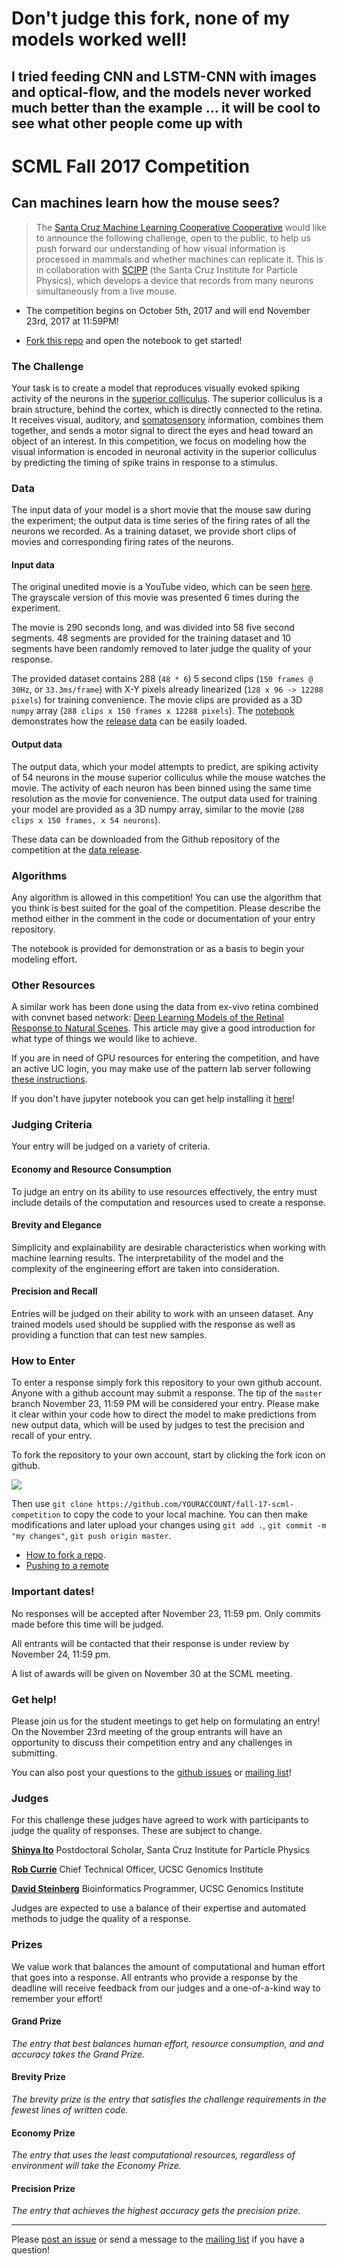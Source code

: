 # Don't judge this fork, none of my models worked well!

## I tried feeding CNN and LSTM-CNN with images and optical-flow, and the models never worked much better than the example ... it will be cool to see what other people come up with
#



# SCML Fall 2017 Competition

## Can machines learn how the mouse sees?

> The [Santa Cruz Machine Learning Cooperative Cooperative](https://github.com/santacruzml/coop) would like to announce the following challenge, open to the public, to help us push forward our understanding of how visual information is processed in mammals and whether machines can replicate it. This is in collaboration with [SCIPP](http://scipp.ucsc.edu/) (the Santa Cruz Institute for Particle Physics), which develops a device that records from many neurons simultaneously from a live mouse.

* The competition begins on October 5th, 2017 and will end November 23rd, 2017 at 11:59PM!

* [Fork this repo](https://github.com/santacruzml/fall-17-scml-competition#fork-destination-box) and open the notebook to get started!

### The Challenge

Your task is to create a model that reproduces visually evoked spiking activity of the neurons in the [superior colliculus](https://en.wikipedia.org/wiki/Superior_colliculus). The superior colliculus is a brain structure, behind the cortex, which is directly connected to the retina. It receives visual, auditory, and [somatosensory](https://en.wikipedia.org/wiki/Somatosensory_evoked_potential) information, combines them together, and sends a motor signal to direct the eyes and head toward an object of an interest. In this competition, we focus on modeling how the visual information is encoded in neuronal activity in the superior colliculus by
predicting the timing of spike trains in response to a stimulus.

### Data

The input data of your model is a short movie that the mouse saw during the experiment; the output data is time series of the firing rates of all the neurons we recorded. As a training dataset, we provide short clips of movies and corresponding firing rates of the neurons.

#### Input data

The original unedited movie is a YouTube video, which can be seen [here](https://www.youtube.com/watch?v=fXNAPBo4dS0). The grayscale version of this movie was presented 6 times during the experiment.

The movie is 290 seconds long, and was divided into 58 five second segments. 48 segments are provided for the training dataset and 10 segments have been randomly removed to later judge the quality of your response.

The provided dataset contains 288 (`48 * 6`) 5 second clips (`150 frames @ 30Hz`, or `33.3ms/frame`) with X-Y pixels already linearized (`128 x 96 -> 12288 pixels`) for training convenience. The movie clips are provided as a 3D `numpy` array (`288 clips x 150 frames x 12288 pixels`). The  [notebook](https://github.com/santacruzml/fall-17-scml-competition/blob/master/scml-SuperiorColliculusCompetition.ipynb) demonstrates how the [release data](https://github.com/santacruzml/fall-17-scml-competition/releases/download/0.0-data/SCNeuronModelCompetition.mat) can be easily loaded.

#### Output data

The output data, which your model attempts to predict, are spiking activity of 54 neurons in the mouse superior colliculus while the mouse watches the movie. The activity of each neuron has been binned using the same time resolution as the movie for convenience. The output
data used for training your model are provided as a 3D numpy array, similar to the movie (`288 clips x 150 frames, x 54 neurons`).

These data can be downloaded from the Github repository of the competition at the
[data release](https://github.com/santacruzml/fall-17-scml-competition/releases/download/0.0-data/SCNeuronModelCompetition.mat).

### Algorithms

Any algorithm is allowed in this competition! You can use the algorithm that you think is best suited for the goal of the competition. Please describe the method either in the comment in the code or documentation of your entry repository.

The notebook is provided
for demonstration or as a basis to begin your modeling effort.

### Other Resources

A similar work has been done using the data from ex-vivo retina combined with convnet based network: [Deep Learning Models of the Retinal Response to Natural Scenes](https://arxiv.org/pdf/1702.01825.pdf). This article may give a good introduction for what type of things we would like to achieve.

If you are in need of GPU resources for entering the competition, and have an active UC login, you may make use of the pattern lab server following [these instructions](https://docs.google.com/a/ucsc.edu/document/d/1DplcVoEhQ-x5D1G-mfIL3Ck_6nOoYLcBdmPArm88dug/edit?usp=sharing).

If you don't have jupyter notebook you can get help installing it [here](http://jupyter.readthedocs.io/en/latest/install.html)!

### Judging Criteria

Your entry will be judged on a variety of criteria.

#### Economy and Resource Consumption

To judge an entry on its ability to use resources effectively, the entry must include details of the computation and resources used to create a response.

#### Brevity and Elegance

Simplicity and explainability are desirable characteristics when working with machine learning results. The interpretability of the model and the complexity of the engineering effort are taken into consideration.

#### Precision and Recall

Entries will be judged on their ability to work with an unseen dataset. Any trained models used should be supplied with the response as well as providing a function that can test new samples.

### How to Enter

To enter a response simply fork this repository to your own github account. Anyone with a github account may submit a response. The tip of the `master` branch November 23, 11:59 PM will be considered your entry. Please make it clear within your code how to direct the model to make predictions from new output data, which will be used by judges to test the precision and recall of your entry.

To fork the repository to your own account, start by clicking the fork icon on github.

<a href="https://github.com/santacruzml/fall-17-scml-competition#fork-destination-box"><img src="https://help.github.com/assets/images/help/repository/fork_button.jpg" /></a>

Then use `git clone https://github.com/YOURACCOUNT/fall-17-scml-competition` to copy the code to your local machine. You can then make modifications and later upload your changes using `git add .`, `git commit -m "my changes"`, `git push origin master`.

* [How to fork a repo](https://help.github.com/articles/fork-a-repo/).
* [Pushing to a remote](https://help.github.com/articles/pushing-to-a-remote/)

### Important dates!

No responses will be accepted after November 23, 11:59 pm. Only commits made before this time will be judged.

All entrants will be contacted that their response is under review by November 24, 11:59 pm.

A list of awards will be given on November 30 at the SCML meeting.

### Get help!

Please join us for the student meetings to get help on formulating an entry! On the November 23rd meeting of the group entrants will have an opportunity to discuss their competition entry and any challenges in submitting.

You can also post your questions to the [github issues](https://github.com/santacruzml/fall-17-scml-competition/issues) or [mailing list](https://groups.google.com/forum/?utm_medium=email&utm_source=footer#!forum/thesmc)!

### Judges

For this challenge these judges have agreed to work with participants to judge the quality of responses. These are subject to change.

<b><a href="https://www.linkedin.com/in/shinya-ito-21297473/">Shinya Ito</a></b>
Postdoctoral Scholar, Santa Cruz Institute for Particle Physics

<b><a href="https://www.linkedin.com/in/rcurrie/">Rob Currie</a></b>
Chief Technical Officer, UCSC Genomics Institute

<b><a href="https://www.linkedin.com/in/david4096/">David Steinberg</a></b>
Bioinformatics Programmer, UCSC Genomics Institute

Judges are expected to use a balance of their expertise and automated methods to judge the quality of a response.

### Prizes

We value work that balances the amount of computational and human effort that goes into a response. All entrants who provide a response by the deadline will receive feedback from our judges and a one-of-a-kind way to remember your effort!

#### Grand Prize
*The entry that best balances human effort, resource consumption, and and accuracy takes the Grand Prize.*

#### Brevity Prize
*The brevity prize is the entry that satisfies the challenge requirements in the fewest lines of written code.*

#### Economy Prize

*The entry that uses the least computational resources, regardless of environment will take the Economy Prize.*

#### Precision Prize

*The entry that achieves the highest accuracy gets the precision prize.*

<hr />

Please [post an issue](https://github.com/santacruzml/fall-17-scml-competition/issues) or send a message to the [mailing list](https://groups.google.com/forum/?utm_medium=email&utm_source=footer#!forum/thesmc) if you have a question!
